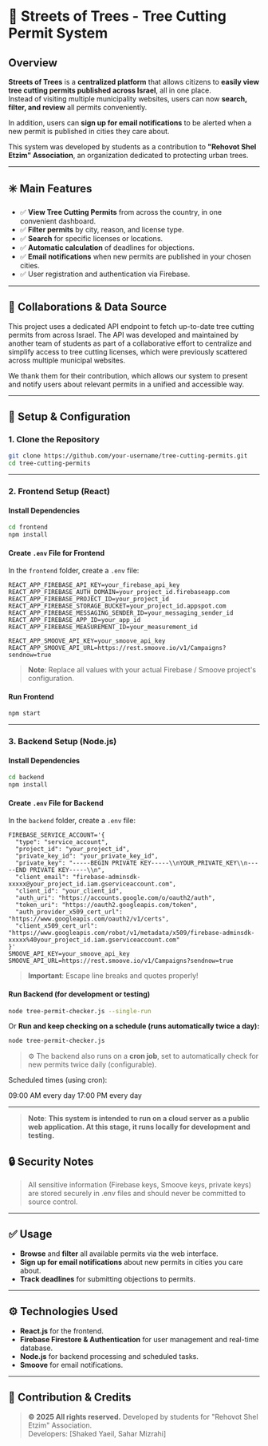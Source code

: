 # 🌳 Streets of Trees - Tree Cutting Permit System

## Overview

**Streets of Trees** is a **centralized platform** that allows citizens to **easily view tree cutting permits published across Israel**, all in one place.  
Instead of visiting multiple municipality websites, users can now **search, filter, and review** all permits conveniently.  

In addition, users can **sign up for email notifications** to be alerted when a new permit is published in cities they care about.  

This system was developed by students as a contribution to **"Rehovot Shel Etzim" Association**, an organization dedicated to protecting urban trees.

---

## ✳️ Main Features

- ✅ **View Tree Cutting Permits** from across the country, in one convenient dashboard.
- ✅ **Filter permits** by city, reason, and license type.
- ✅ **Search** for specific licenses or locations.
- ✅ **Automatic calculation** of deadlines for objections.
- ✅ **Email notifications** when new permits are published in your chosen cities.
- ✅ User registration and authentication via Firebase.

---
## 📡 Collaborations & Data Source

This project uses a dedicated API endpoint to fetch up-to-date tree cutting permits from across Israel.
The API was developed and maintained by another team of students as part of a collaborative effort to centralize and simplify access to tree cutting licenses, which were previously scattered across multiple municipal websites.

We thank them for their contribution, which allows our system to present and notify users about relevant permits in a unified and accessible way.

---

## 🔑 Setup & Configuration

### 1. **Clone the Repository**

```bash
git clone https://github.com/your-username/tree-cutting-permits.git
cd tree-cutting-permits
```

---

### 2. **Frontend Setup (React)**

#### Install Dependencies

```bash
cd frontend
npm install
```

#### Create `.env` File for Frontend

In the `frontend` folder, create a `.env` file:

```
REACT_APP_FIREBASE_API_KEY=your_firebase_api_key
REACT_APP_FIREBASE_AUTH_DOMAIN=your_project_id.firebaseapp.com
REACT_APP_FIREBASE_PROJECT_ID=your_project_id
REACT_APP_FIREBASE_STORAGE_BUCKET=your_project_id.appspot.com
REACT_APP_FIREBASE_MESSAGING_SENDER_ID=your_messaging_sender_id
REACT_APP_FIREBASE_APP_ID=your_app_id
REACT_APP_FIREBASE_MEASUREMENT_ID=your_measurement_id

REACT_APP_SMOOVE_API_KEY=your_smoove_api_key
REACT_APP_SMOOVE_API_URL=https://rest.smoove.io/v1/Campaigns?sendnow=true
```

> **Note**: Replace all values with your actual Firebase / Smoove project's configuration. 

#### Run Frontend

```bash
npm start
```

---

### 3. **Backend Setup (Node.js)**

#### Install Dependencies

```bash
cd backend
npm install
```

#### Create `.env` File for Backend

In the `backend` folder, create a `.env` file:

```
FIREBASE_SERVICE_ACCOUNT='{
  "type": "service_account",
  "project_id": "your_project_id",
  "private_key_id": "your_private_key_id",
  "private_key": "-----BEGIN PRIVATE KEY-----\\nYOUR_PRIVATE_KEY\\n-----END PRIVATE KEY-----\\n",
  "client_email": "firebase-adminsdk-xxxxx@your_project_id.iam.gserviceaccount.com",
  "client_id": "your_client_id",
  "auth_uri": "https://accounts.google.com/o/oauth2/auth",
  "token_uri": "https://oauth2.googleapis.com/token",
  "auth_provider_x509_cert_url": "https://www.googleapis.com/oauth2/v1/certs",
  "client_x509_cert_url": "https://www.googleapis.com/robot/v1/metadata/x509/firebase-adminsdk-xxxxx%40your_project_id.iam.gserviceaccount.com"
}'
SMOOVE_API_KEY=your_smoove_api_key
SMOOVE_API_URL=https://rest.smoove.io/v1/Campaigns?sendnow=true
```

> **Important**: Escape line breaks and quotes properly!

#### Run Backend (for development or testing)

```bash
node tree-permit-checker.js --single-run
```

Or **Run and keep checking on a schedule (runs automatically twice a day):**

```bash
node tree-permit-checker.js
```

> ⚙️ The backend also runs on a **cron job**, set to automatically check for new permits twice daily (configurable).

Scheduled times (using cron):

09:00 AM every day
17:00 PM every day

---

> **Note**: **This system is intended to run on a cloud server as a public web application.
At this stage, it runs locally for development and testing.**

## 🔒 Security Notes
> All sensitive information (Firebase keys, Smoove keys, private keys) are stored securely in .env files and should never be committed to source control.

---
## ✅ Usage

- **Browse** and **filter** all available permits via the web interface.
- **Sign up for email notifications** about new permits in cities you care about.
- **Track deadlines** for submitting objections to permits.

---

## ⚙️ Technologies Used

- **React.js** for the frontend.
- **Firebase Firestore & Authentication** for user management and real-time database.
- **Node.js** for backend processing and scheduled tasks.
- **Smoove** for email notifications.

---

## 🤝 Contribution & Credits

> **© 2025 All rights reserved.** Developed by students for "Rehovot Shel Etzim" Association.  
> Developers: [Shaked Yaeil, Sahar Mizrahi]  

